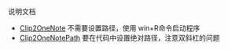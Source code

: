 说明文档

+ [Clip2OneNote](https://github.com/defpt/StrokesPlus/blob/master/Clip2OneNote.lua) 不需要设置路径，使用 win+R命令启动程序
+ [Clip2OneNotePath](https://github.com/defpt/StrokesPlus/blob/master/Clip2OneNotePath.lua)      要在代码中设置绝对路径，注意双斜杠的问题
